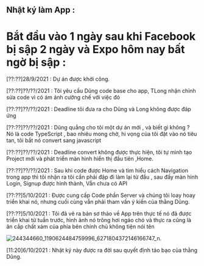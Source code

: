 ## Nhật ký làm App :
# Bắt đầu vào 1 ngày sau khi Facebook bị sập 2 ngày và Expo hôm nay bất ngờ bị sập :

[??:??]28/9/2021 : Dự án được khởi công.

[??:??]??/??/2021 : Tôi yêu cầu Dũng code base cho app, TLong nhận chỉnh sửa code vì có ám ảnh cưỡng chế với việc đó

[??:??]??/??/2021 : Deadline tôi đưa ra cho Dũng và Long không được đáp ứng

[??:??]??/??/2021 : Dũng quẳng cho tôi một dự án mới , và biết gì không ? Nó là code TypeScript , bao nhiêu mong chờ, hi vọng của tôi đặt vào nó tiêu tan, tôi bắt nó convert sang javascript

[??:??]??/??/2021 : Deadline convert không được thực hiện, tôi tự mình tạo Project mới và phát triển màn hình hiển thị đầu tiên ,Home.

[??:??]??/??/2021 : Sau khi code được Home và tìm hiểu cách Navigation trong app thì tôi nhận ra tôi cần phải đập đi làm lại từ đầu , sau đấy màn hình Login, Signup được hình thành, Vẫn chưa có API

[??:??]5/10/2021 : Được cung cấp Code phần Server và chúng tôi loay hoay triển khai nó, nhưng cuối cùng vẫn phải tham vấn ý kiến của thằng Dũng.

[??:??]5/10/2021 : Tôi đã vẽ ra bản sơ thảo về App trên thực tế nó đã được triển khai từ tuần trước, hình ảnh nó trông hơi ngáo chó và thực ra cũng là ăn cắp chất xám của phía bên chính chủ không tiện nói tên

  ![244344660_1190624484759996_6271804372146166747_n](https://user-images.githubusercontent.com/62656512/136244444-d37e3219-e3ba-43bf-aa79-1b2d5b6de533.jpg).

[11:20]6/10/2021 : Nhật ký này được ra đời sau quyết định táo bạo của thằng Dũng.
